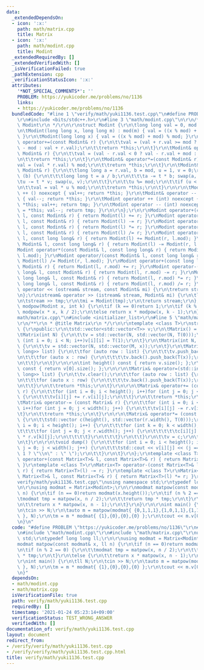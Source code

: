 ```yaml
---
data:
  _extendedDependsOn:
  - icon: ':x:'
    path: math/matrix.cpp
    title: Matrix
  - icon: ':x:'
    path: math/modint.cpp
    title: Modint
  _extendedRequiredBy: []
  _extendedVerifiedWith: []
  _isVerificationFailed: true
  _pathExtension: cpp
  _verificationStatusIcon: ':x:'
  attributes:
    '*NOT_SPECIAL_COMMENTS*': ''
    PROBLEM: https://yukicoder.me/problems/no/1136
    links:
    - https://yukicoder.me/problems/no/1136
  bundledCode: "#line 1 \"verify/math/yuki1136.test.cpp\"\n#define PROBLEM \"https://yukicoder.me/problems/no/1136\"\
    \r\n#include <bits/stdc++.h>\r\n#line 3 \"math/modint.cpp\"\n\r\n/**\r\n * @title\
    \ Modint\r\n */\r\n\r\nstruct Modint {\r\n\tlong long val = 0, mod = 1000000007;\r\
    \n\tModint(long long x, long long m) : mod(m) { val = ((x % mod) + mod) % mod;\
    \ }\r\n\tModint(long long x) { val = ((x % mod) + mod) % mod; }\r\n\r\n\tModint&\
    \ operator+=(const Modint& r) {\r\n\t\tval = (val + r.val >= mod ? val + r.val\
    \ - mod : val + r.val);\r\n\t\treturn *this;\r\n\t}\r\n\tModint& operator-=(const\
    \ Modint& r) {\r\n\t\tval = (val - r.val < 0 ? val - r.val + mod : val - r.val);\r\
    \n\t\treturn *this;\r\n\t}\r\n\tModint& operator*=(const Modint& r) {\r\n\t\t\
    val = (val * r.val) % mod;\r\n\t\treturn *this;\r\n\t}\r\n\tModint& operator/=(const\
    \ Modint& r) {\r\n\t\tlong long a = r.val, b = mod, u = 1, v = 0;\r\n\t\twhile\
    \ (b) {\r\n\t\t\tlong long t = a / b;\r\n\t\t\ta -= t * b; swap(a, b);\r\n\t\t\
    \tu -= t * v; swap(u, v);\r\n\t\t}\r\n\t\tu %= mod;\r\n\t\tif (u < 0) u += mod;\r\
    \n\t\tval = val * u % mod;\r\n\t\treturn *this;\r\n\t}\r\n\r\n\tModint& operator\
    \ ++ () noexcept { val++; return *this; }\r\n\tModint& operator -- () noexcept\
    \ { val--; return *this; }\r\n\tModint operator ++ (int) noexcept { auto tmp =\
    \ *this; val++; return tmp; }\r\n\tModint operator -- (int) noexcept { auto tmp\
    \ = *this; val--; return tmp; }\r\n\r\n};\r\n\r\nModint operator+(const Modint&\
    \ l, const Modint& r) { return Modint(l) += r; }\r\nModint operator-(const Modint&\
    \ l, const Modint& r) { return Modint(l) -= r; }\r\nModint operator*(const Modint&\
    \ l, const Modint& r) { return Modint(l) *= r; }\r\nModint operator/(const Modint&\
    \ l, const Modint& r) { return Modint(l) /= r; }\r\nModint operator+(const Modint&\
    \ l, const long long& r) { return Modint(l) += Modint(r, l.mod); }\r\nModint operator-(const\
    \ Modint& l, const long long& r) { return Modint(l) -= Modint(r, l.mod); }\r\n\
    Modint operator*(const Modint& l, const long long& r) { return Modint(l) *= Modint(r,\
    \ l.mod); }\r\nModint operator/(const Modint& l, const long long& r) { return\
    \ Modint(l) /= Modint(r, l.mod); }\r\nModint operator+(const long long& l, const\
    \ Modint& r) { return Modint(l, r.mod) += r; }\r\nModint operator-(const long\
    \ long& l, const Modint& r) { return Modint(l, r.mod) -= r; }\r\nModint operator*(const\
    \ long long& l, const Modint& r) { return Modint(l, r.mod) *= r; }\r\nModint operator/(const\
    \ long long& l, const Modint& r) { return Modint(l, r.mod) /= r; }\r\n\r\nostream&\
    \ operator << (ostream& stream, const Modint& mi) {\r\n\treturn stream << mi.val;\r\
    \n};\r\nistream& operator >> (istream& stream, Modint& mi) {\r\n\tlong long tmp;\r\
    \n\tstream >> tmp;\r\n\tmi = Modint(tmp);\r\n\treturn stream;\r\n};\r\nModint\
    \ modpow(Modint x, int k) {\r\n\tif (k == 0)return 1;\r\n\tif (k % 2 == 0) return\
    \ modpow(x * x, k / 2);\r\n\telse return x * modpow(x, k - 1);\r\n}\n#line 3 \"\
    math/matrix.cpp\"\n#include <initializer_list>\r\n#line 5 \"math/matrix.cpp\"\n\
    \r\n/**\r\n * @title Matrix\r\n */\r\n\r\ntemplate <class T>\r\nstruct Matrix\
    \ {\r\npublic:\r\n\tstd::vector<std::vector<T>> v;\r\n\tMatrix() = default;\r\n\
    \tMatrix(int N) {\r\n\t\tv = std::vector(N, std::vector(N, T(0)));\r\n\t\tfor\
    \ (int i = 0; i < N; i++)v[i][i] = T(1);\r\n\t}\r\n\tMatrix(int N, int M, T x)\
    \ {\r\n\t\tv = std::vector(N, std::vector(M, x));\r\n\t}\r\n\tMatrix(std::initializer_list<std::initializer_list<long\
    \ long>> list) {\r\n\t\tfor (auto row : list) {\r\n\t\t\tv.push_back(vector<T>());\r\
    \n\t\t\tfor (auto x : row) {\r\n\t\t\t\tv.back().push_back(T(x));\r\n\t\t\t}\r\
    \n\t\t}\r\n\t}\r\n\r\n\tint height() const { return v.size(); };\r\n\tint width()\
    \ const { return v[0].size(); };\r\n\r\n\tMatrix& operator=(std::initializer_list<std::initializer_list<long\
    \ long>> list) {\r\n\t\tv.clear();\r\n\t\tfor (auto row : list) {\r\n\t\t\tv.push_back(vector<T>());\r\
    \n\t\t\tfor (auto x : row) {\r\n\t\t\t\tv.back().push_back(T(x));\r\n\t\t\t}\r\
    \n\t\t}\r\n\t\treturn *this;\r\n\t}\r\n\r\n\tMatrix& operator+= (const Matrix&\
    \ r) {\r\n\t\tfor (int i = 0; i < height(); i++)for (int j = 0; j < width(); j++)\
    \ {\r\n\t\t\tv[i][j] += r.v[i][j];\r\n\t\t}\r\n\t\treturn *this;\r\n\t}\r\n\r\n\
    \tMatrix& operator-= (const Matrix& r) {\r\n\t\tfor (int i = 0; i < height();\
    \ i++)for (int j = 0; j < width(); j++) {\r\n\t\t\tv[i][j] -= r.v[i][j];\r\n\t\
    \t}\r\n\t\treturn *this;\r\n\t}\r\n\r\n\tMatrix& operator*= (const Matrix& r)\
    \ {\r\n\t\tstd::vector c(height(), std::vector(r.width(), T(0)));\r\n\t\tfor (int\
    \ i = 0; i < height(); i++) {\r\n\t\t\tfor (int k = 0; k < width(); k++) {\r\n\
    \t\t\t\tfor (int j = 0; j < r.width(); j++) {\r\n\t\t\t\t\tc[i][j] += v[i][k]\
    \ * r.v[k][j];\r\n\t\t\t\t}\r\n\t\t\t}\r\n\t\t}\r\n\t\tv = c;\r\n\t\treturn *this;\r\
    \n\t}\r\n\r\n\tvoid dump() {\r\n\t\tfor (int i = 0; i < height(); i++)for (int\
    \ j = 0; j < width(); j++) {\r\n\t\t\tstd::cout << v[i][j] << (j == width() -\
    \ 1 ? \"\\n\" : \" \");\r\n\t\t}\r\n\t}\r\n};\r\ntemplate <class T>\r\nMatrix<T>\
    \ operator+(const Matrix<T>& l, const Matrix<T>& r) { return Matrix<T>(l) += r;\
    \ }\r\ntemplate <class T>\r\nMatrix<T> operator-(const Matrix<T>& l, const Matrix<T>&\
    \ r) { return Matrix<T>(l) -= r; }\r\ntemplate <class T>\r\nMatrix<T> operator*(const\
    \ Matrix<T>& l, const Matrix<T>& r) { return Matrix<T>(l) *= r; }\r\n#line 5 \"\
    verify/math/yuki1136.test.cpp\"\nusing namespace std;\r\ntypedef long long ll;\r\
    \n\r\nusing modmat = Matrix<Modint>;\r\n\r\nmodmat matpow(const modmat& x, ll\
    \ n) {\r\n\tif (n == 0)return modmat(x.height());\r\n\tif (n % 2 == 0) {\r\n\t\
    \tmodmat tmp = matpow(x, n / 2);\r\n\t\treturn tmp * tmp;\r\n\t}\r\n\telse {\r\
    \n\t\treturn x * matpow(x, n - 1);\r\n\t}\r\n}\r\n\r\nint main() {\r\n\tll N;\r\
    \n\tcin >> N;\r\n\tauto m = matpow(modmat{ {0,1,1,1},{1,0,1,1},{1,1,0,1},{1,1,1,0}\
    \ }, N);\r\n\tm = m * modmat{ {1},{0},{0},{0} };\r\n\tcout << m.v[0][0] << endl;\r\
    \n}\n"
  code: "#define PROBLEM \"https://yukicoder.me/problems/no/1136\"\r\n#include <bits/stdc++.h>\r\
    \n#include \"math/modint.cpp\"\r\n#include \"math/matrix.cpp\"\r\nusing namespace\
    \ std;\r\ntypedef long long ll;\r\n\r\nusing modmat = Matrix<Modint>;\r\n\r\n\
    modmat matpow(const modmat& x, ll n) {\r\n\tif (n == 0)return modmat(x.height());\r\
    \n\tif (n % 2 == 0) {\r\n\t\tmodmat tmp = matpow(x, n / 2);\r\n\t\treturn tmp\
    \ * tmp;\r\n\t}\r\n\telse {\r\n\t\treturn x * matpow(x, n - 1);\r\n\t}\r\n}\r\n\
    \r\nint main() {\r\n\tll N;\r\n\tcin >> N;\r\n\tauto m = matpow(modmat{ {0,1,1,1},{1,0,1,1},{1,1,0,1},{1,1,1,0}\
    \ }, N);\r\n\tm = m * modmat{ {1},{0},{0},{0} };\r\n\tcout << m.v[0][0] << endl;\r\
    \n}"
  dependsOn:
  - math/modint.cpp
  - math/matrix.cpp
  isVerificationFile: true
  path: verify/math/yuki1136.test.cpp
  requiredBy: []
  timestamp: '2021-01-24 05:23:14+09:00'
  verificationStatus: TEST_WRONG_ANSWER
  verifiedWith: []
documentation_of: verify/math/yuki1136.test.cpp
layout: document
redirect_from:
- /verify/verify/math/yuki1136.test.cpp
- /verify/verify/math/yuki1136.test.cpp.html
title: verify/math/yuki1136.test.cpp
---
```

